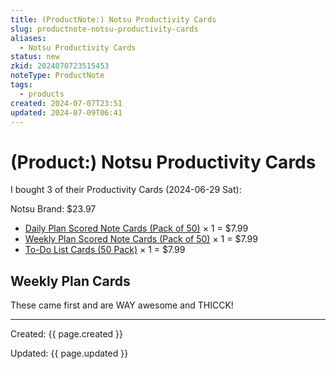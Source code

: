 ```yaml
---
title: (ProductNote:) Notsu Productivity Cards
slug: productnote-notsu-productivity-cards
aliases:
  - Notsu Productivity Cards
status: new
zkid: 2024070723515453
noteType: ProductNote
tags:
  - products
created: 2024-07-07T23:51
updated: 2024-07-09T06:41
---
```


# (Product:) Notsu Productivity Cards

I bought 3 of their Productivity Cards (2024-06-29 Sat):

Notsu Brand: $23.97

- [Daily Plan Scored Note Cards (Pack of 50)](https://notsubrand.com/products/daily-plan-scored-note-cards-pack-of-50) × 1 = $7.99
- [Weekly Plan Scored Note Cards (Pack of 50)](https://notsubrand.com/products/weekly-plan-scored-note-cards-pack-of-50) × 1 = $7.99
- [To-Do List Cards (50 Pack)](https://notsubrand.com/products/to-do-list-scored-note-cards-pack-of-50) × 1 = $7.99 


## Weekly Plan Cards

These came first and are WAY awesome and THICCK!


---

Created: {{ page.created }}

Updated: {{ page.updated }}
